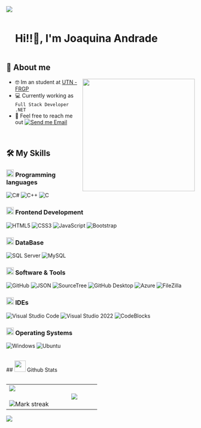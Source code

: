 <!--horizontal divider(gradiant)-->
<img src="https://user-images.githubusercontent.com/73097560/115834477-dbab4500-a447-11eb-908a-139a6edaec5c.gif">

<!--h1 without bottom border-->

<div id="user-content-toc">
  <ul align="left">
    <summary><h1 style="display: inline-block">Hi!!👋, I'm Joaquina Andrade</h1></summary>
  </ul>
</div>


<!--About Me-->

## 🌸 About me

<picture> <img align="right" src="https://66.media.tumblr.com/6381ffaade0c15d93a7190a82ee6a23a/tumblr_nyr229sleF1ux2dlwo1_500.gif" width = 300px></picture>

- :nerd_face: Im an student at [UTN - FRGP](https://www.frgp.utn.edu.ar/)
- :computer: Currently working as `Full Stack Developer .NET`
- :email: Feel free to reach me out [![Send me Email](https://img.shields.io/static/v1?label=email&amp;message=JoaquinaAndrade&amp;color=EA4335&amp;style=flat-square)](mailto:joaquinaandrade903@gmail.com)


<br>

## 🛠️ My Skills

### <picture> <img src = "https://github.com/7oSkaaa/7oSkaaa/blob/main/Images/Programming_Languages.gif?raw=true" width = 20px>  </picture> Programming languages

![C#](https://img.shields.io/badge/C%23-68217A?style=flat-square&logo=csharp&logoColor=white)
![C++](https://img.shields.io/badge/C++-00599C?style=flat-square&logo=C%2B%2B&logoColor=white)
![C](https://img.shields.io/badge/C-A8B9CC?style=flat-square&logo=C&logoColor=white)

### <picture> <img src = "https://github.com/7oSkaaa/7oSkaaa/blob/main/Images/Front_End.gif?raw=true" width = 20px>  </picture> Frontend Development

![HTML5](https://img.shields.io/badge/HTML-E34F26?style=flat-square&logo=HTML5&logoColor=white)
![CSS3](https://img.shields.io/badge/CSS-1572B6?style=flat-square&logo=CSS3&logoColor=white)
![JavaScript](https://img.shields.io/badge/JavaScript-F7DF1E?style=flat-square&logo=JavaScript&logoColor=white)
![Bootstrap](https://img.shields.io/badge/Bootstrap-7952B3?style=flat-square&logo=Bootstrap&logoColor=white)

### <picture> <img src = "https://github.com/7oSkaaa/7oSkaaa/blob/main/Images/CP_PS.gif?raw=true" width = 20px>  </picture> DataBase

![SQL Server](https://img.shields.io/badge/SQL_Server-CC2927?style=flat-square&logo=Microsoft-SQL-Server&logoColor=white)
![MySQL](https://img.shields.io/badge/MySQL-4479A1?style=flat-square&logo=MySQL&logoColor=white)

### <picture> <img src = "https://github.com/7oSkaaa/7oSkaaa/blob/main/Images/Software_Tools.gif?raw=true" width = 20px>  </picture> Software & Tools

![GitHub](https://img.shields.io/badge/GitHub-181717?style=flat-square&logo=GitHub&logoColor=white)
![JSON](https://img.shields.io/badge/JSON-000000?style=flat-square&logo=JSON&logoColor=white)
![SourceTree](https://img.shields.io/badge/SourceTree-0052CC?style=flat-square&logo=SourceTree&logoColor=white)
![GitHub Desktop](https://img.shields.io/badge/GitHub_Desktop-24292F?style=flat-square&logo=GitHub&logoColor=white)
![Azure](https://img.shields.io/badge/Azure-0089D6?style=flat-square&logo=Azure&logoColor=white)
![FileZilla](https://img.shields.io/badge/FileZilla-FF0000?style=flat-square&logo=FileZilla&logoColor=white)


### <picture> <img src = "https://github.com/7oSkaaa/7oSkaaa/blob/main/Images/IDEs.gif?raw=true" width = 20px>  </picture> IDEs

![Visual Studio Code](https://img.shields.io/badge/Visual_Studio_Code-007ACC?style=flat-square&logo=Visual-Studio-Code&logoColor=white)
![Visual Studio 2022](https://img.shields.io/badge/Visual_Studio_2022-5C2D91?style=flat-square&logo=Visual-Studio&logoColor=white)
![CodeBlocks](https://img.shields.io/badge/CodeBlocks-000000?style=flat-square&logo=CodeBlocks&logoColor=white)


### <picture> <img src = "https://github.com/7oSkaaa/7oSkaaa/blob/main/Images/OS.gif?raw=true" width = 20px>  </picture> Operating Systems

![Windows](https://img.shields.io/badge/Windows-0078D6?style=flat-square&logo=Windows&logoColor=white)
![Ubuntu](https://img.shields.io/badge/Ubuntu-E95420?style=flat-square&logo=Ubuntu&logoColor=white)

<br>
## <picture> <img src = "https://github.com/7oSkaaa/7oSkaaa/blob/main/Images/Statistics.gif?raw=true" width = 30px>  </picture> Github Stats


<!--- stats (start) -->

<p align="left">
  <!--- stats (start) -->
<table align="left">
<tr border="none">
<td width="50%" align="center">
  <img  align="left"  src="https://github-readme-stats.vercel.app/api?username=joaquiandrade&theme=dark&show_icons=true&count_private=true" />
  <br></br>
  <img  title="🔥 Get streak stats for your profile at git.io/streak-stats" alt="Mark streak" src="https://github-readme-streak-stats.herokuapp.com/?user=joaquiandrade&theme=dark&hide_border=false" /> 
</td>

<td width="50%" align="center">
  <img  align="center"  src="https://github-readme-stats.anuraghazra1.vercel.app/api/top-langs/?username=joaquiandrade&theme=dark&hide_border=false&no-bg=true&no-frame=true&langs_count=7"/>
</td>
</tr>
</table>
<!--- stats (end) -->

</p>


<br>

<!-- horizontal divider (gradiant) -->
<img src="https://user-images.githubusercontent.com/73097560/115834477-dbab4500-a447-11eb-908a-139a6edaec5c.gif">
